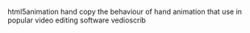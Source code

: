 html5animation hand copy the behaviour of hand animation that use in 
popular video editing software vedioscrib